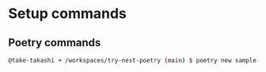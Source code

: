 # Setup commands

## Poetry commands

```sh
@take-takashi ➜ /workspaces/try-nest-poetry (main) $ poetry new sample-project02 --src
```